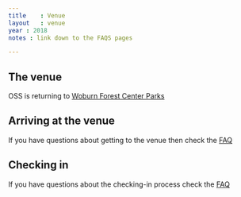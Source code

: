 ```yaml
---
title    : Venue
layout   : venue
year : 2018
notes : link down to the FAQS pages

---
```


## The venue

OSS is returning to [Woburn Forest Center Parks](https://www.centerparcs.co.uk/discover-center-parcs/uk-holiday-locations/woburn-forest.html)

## Arriving at the venue

If you have questions about getting to the venue then check the [FAQ](/content/faq/Transport-and-Directions.md)

## Checking in

If you have questions about the checking-in process check the [FAQ](/content/faq/Accomodation.md)

<!--- email link to contact us?? mailto: --->
